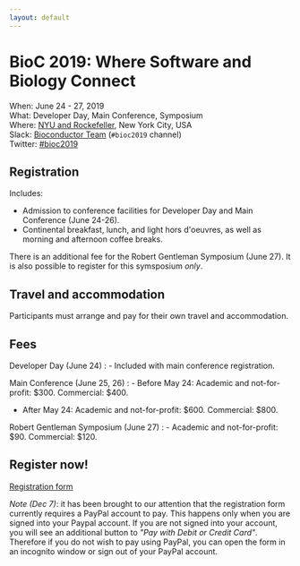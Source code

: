 ```yaml
---
layout: default
---
```

# BioC 2019: Where Software and Biology Connect

When: June 24 - 27, 2019<br />
What: Developer Day, Main Conference, Symposium<br />
Where: [NYU and Rockefeller][venue], New York City, USA<br />
Slack: [Bioconductor Team][] (`#bioc2019` channel)<br />
Twitter: [#bioc2019][tweet]<br />

[tweet]: https://twitter.com/hashtag/bioc2019?f=tweets
[venue]: ./travel-accommodations
[Bioconductor Team]: https://bioc-community.herokuapp.com/

## Registration

Includes:

- Admission to conference facilities for Developer Day and Main Conference (June 24-26).
- Continental breakfast, lunch, and light hors d'oeuvres, as well as
  morning and afternoon coffee breaks.

There is an additional fee for the Robert Gentleman Symposium (June 27). 
It is also possible to register for this symsposium _only_.

## Travel and accommodation

Participants must arrange and pay for their own travel and
accommodation. 

## Fees

Developer Day (June 24)
: - Included with main conference registration.

Main Conference (June 25, 26)
: - Before May 24: Academic and not-for-profit: $300. Commercial: $400.
  - After May 24: Academic and not-for-profit: $600. Commercial: $800.

Robert Gentleman Symposium (June 27)
: - Academic and not-for-profit: $90. Commercial: $120.

## Register now!

[Registration form](https://form.jotform.com/bioconductor/bioc2019-registration)

*Note (Dec 7)*: it has been brought to our attention that the registration form currently requires a PayPal account to pay. This happens only when you are signed into your Paypal account. If you are not signed into your account, you will see an additional button to *"Pay with Debit or Credit Card"*. Therefore if you do not wish to pay using PayPal, you can open the form in an incognito window or sign out of your PayPal account.
